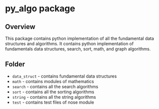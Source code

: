 # py_algo package

## Overview
This package contains python implementation of all the fundamental data structures and algorithms. It contains python implementation of fundamentals data structures, search, sort, math, and graph algorithms.

## Folder
-  `data_struct` - contains fundamental data structures
-  `math` - contains modules of mathematics
-  `search` - contains all the search algorithms
-  `sort` - contains all the sorting algorithms
-  `string` - contains all the string algorithms
-  `test` - contains test files of nose module
